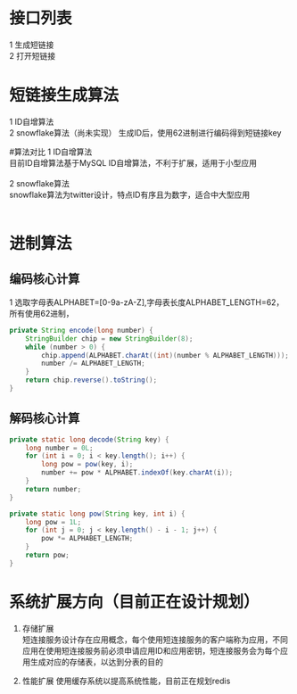  # 接口列表
1 生成短链接
<br/>
2 打开短链接

# 短链接生成算法
1 ID自增算法
<br/>
2 snowflake算法（尚未实现）
生成ID后，使用62进制进行编码得到短链接key

#算法对比
1 ID自增算法 <br/>
目前ID自增算法基于MySQL ID自增算法，不利于扩展，适用于小型应用<br><br/>
2 snowflake算法<br>
snowflake算法为twitter设计，特点ID有序且为数字，适合中大型应用<br/><br/>

# 进制算法
## 编码核心计算
1 选取字母表ALPHABET=[0-9a-zA-Z],字母表长度ALPHABET_LENGTH=62，所有使用62进制，

```java
private String encode(long number) {    
    StringBuilder chip = new StringBuilder(8);    
    while (number > 0) {        
        chip.append(ALPHABET.charAt((int)(number % ALPHABET_LENGTH)));        
        number /= ALPHABET_LENGTH;    
    }    
    return chip.reverse().toString();
}


```

## 解码核心计算
```java
private static long decode(String key) {    
    long number = 0L;   
    for (int i = 0; i < key.length(); i++) {        
        long pow = pow(key, i);        
        number += pow * ALPHABET.indexOf(key.charAt(i));    
    }    
    return number;
}

private static long pow(String key, int i) {   
    long pow = 1L;   
    for (int j = 0; j < key.length() - i - 1; j++) {        
        pow *= ALPHABET_LENGTH;    
    }    
    return pow;
}
```

# 系统扩展方向（目前正在设计规划）
1. 存储扩展<br/>
短连接服务设计存在应用概念，每个使用短连接服务的客户端称为应用，不同应用在使用短连接服务前必须申请应用ID和应用密钥，短连接服务会为每个应用生成对应的存储表，以达到分表的目的

2. 性能扩展
使用缓存系统以提高系统性能，目前正在规划redis<br/>

